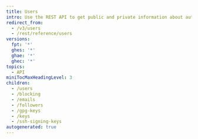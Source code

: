 ```yaml
---
title: Users
intro: Use the REST API to get public and private information about authenticated users.
redirect_from:
  - /v3/users
  - /rest/reference/users
versions:
  fpt: '*'
  ghes: '*'
  ghae: '*'
  ghec: '*'
topics:
  - API
miniTocMaxHeadingLevel: 3
children:
  - /users
  - /blocking
  - /emails
  - /followers
  - /gpg-keys
  - /keys
  - /ssh-signing-keys
autogenerated: true
---
```




<!-- Content after this section is automatically generated -->
